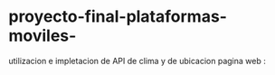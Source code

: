 # proyecto-final-plataformas-moviles-
utilizacion e impletacion de API de clima y de ubicacion 
pagina web : 
